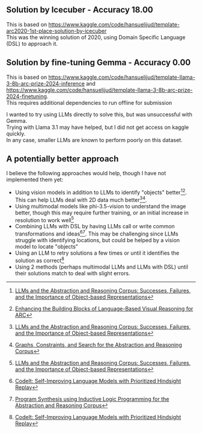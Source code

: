 ## Solution by Icecuber - Accuracy 18.00
This is based on https://www.kaggle.com/code/hansuelijud/template-arc2020-1st-place-solution-by-icecuber  
This was the winning solution of 2020, using Domain Specific Language (DSL) to approach it.

## Solution by fine-tuning Gemma - Accuracy 0.00
This is based on https://www.kaggle.com/code/hansuelijud/template-llama-3-8b-arc-prize-2024-inference and 
https://www.kaggle.com/code/hansuelijud/template-llama-3-8b-arc-prize-2024-finetuning.  
This requires additional dependencies to run offline for submission

I wanted to try using LLMs directly to solve this, but was unsuccessful with Gemma.  
Trying with Llama 3.1 may have helped, but I did not get access on kaggle quickly.  
In any case, smaller LLMs are known to perform poorly on this dataset.

## A potentially better approach
I believe the following approaches would help, though I have not implemented them yet:  
- Using vision models in addition to LLMs to identify "objects" better[^1][^2]. This can help LLMs deal with 2D data much better[^1][^3].
- Using multimodal models like phi-3.5-vision to understand the image better, though this may require further training, or an initial increase in resolution to work well[^1]
- Combining LLMs with DSL by having LLMs call or write common transformations and ideas[^4][^5]. This may be challenging since LLMs struggle with identifying locations, but could be helped by a vision model to locate "objects"
- Using an LLM to retry solutions a few times or until it identifies the solution as correct[^4]
- Using 2 methods (perhaps multimodal LLMs and LLMs with DSL)  until their solutions match to deal with slight errors. 

[^1]: [LLMs and the Abstraction and Reasoning Corpus: Successes, Failures, and the Importance of Object-based Representations](https://arxiv.org/abs/2305.18354)
[^2]: [Enhancing the Building Blocks of Language-Based Visual Reasoning for ARC](https://pub.tik.ee.ethz.ch/students/2023-FS/MA-2023-11.pdf)
[^3]: [Graphs, Constraints, and Search for the Abstraction and Reasoning Corpus](https://arxiv.org/abs/2210.09880)
[^4]: [CodeIt: Self-Improving Language Models with Prioritized Hindsight Replay](https://arxiv.org/abs/2402.04858)
[^5]: [Program Synthesis using Inductive Logic Programming for the Abstraction and Reasoning Corpus](https://arxiv.org/abs/2405.06399)

